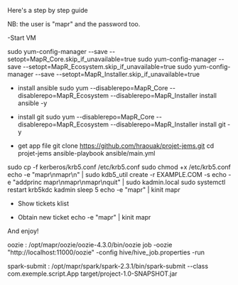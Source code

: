 Here's a step by step guide 

NB: the user is "mapr" and the password too.

-Start VM

sudo yum-config-manager --save --setopt=MapR_Core.skip_if_unavailable=true
sudo yum-config-manager --save --setopt=MapR_Ecosystem.skip_if_unavailable=true
sudo yum-config-manager --save --setopt=MapR_Installer.skip_if_unavailable=true

- install ansible
sudo yum --disablerepo=MapR_Core --disablerepo=MapR_Ecosystem --disablerepo=MapR_Installer install ansible -y

- install git
sudo yum --disablerepo=MapR_Core --disablerepo=MapR_Ecosystem --disablerepo=MapR_Installer install git -y

- get app file
git clone https://github.com/hraouak/projet-jems.git
cd projet-jems
ansible-playbook ansible/main.yml




sudo cp -f kerberos/krb5.conf /etc/krb5.conf
sudo chmod +x /etc/krb5.conf
echo -e "mapr\nmapr\n" | sudo kdb5_util create -r EXAMPLE.COM -s
echo -e "addprinc mapr\nmapr\nmapr\nquit" | sudo kadmin.local
sudo systemctl restart krb5kdc kadmin
sleep 5
echo -e "mapr" | kinit mapr











- Show tickets
klist

- Obtain new ticket
echo -e "mapr" | kinit mapr

And enjoy!








oozie : /opt/mapr/oozie/oozie-4.3.0/bin/oozie job -oozie "http://localhost:11000/oozie" -config hive/hive_job.properties -run


spark-submit : /opt/mapr/spark/spark-2.3.1/bin/spark-submit --class com.exemple.script.App target/project-1.0-SNAPSHOT.jar

